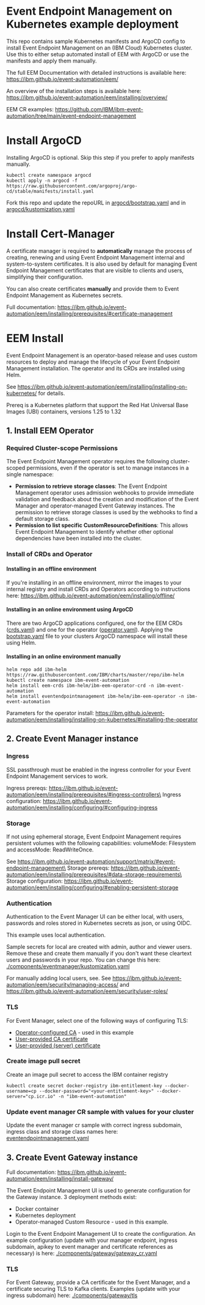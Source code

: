# Event Endpoint Management on Kubernetes example deployment

This repo contains sample Kubernetes manifests and ArgoCD config to install Event Endpoint Management on an (IBM Cloud) Kubernetes cluster. Use this to either setup automated install of EEM with ArgoCD or use the manifests and apply them manually.

The full EEM Documentation with detailed instructions is available here: https://ibm.github.io/event-automation/eem/

An overview of the installation steps is available here: https://ibm.github.io/event-automation/eem/installing/overview/

EEM CR examples: https://github.com/IBM/ibm-event-automation/tree/main/event-endpoint-management

# Install ArgoCD

Installing ArgoCD is optional. Skip this step if you prefer to apply manifests manually.

```
kubectl create namespace argocd
kubectl apply -n argocd -f https://raw.githubusercontent.com/argoproj/argo-cd/stable/manifests/install.yaml
```

Fork this repo and update the repoURL in [argocd/bootstrap.yaml](./argocd/bootstrap.yaml) and in [argocd/kustomization.yaml](./argocd/kustomization.yaml)

# Install Cert-Manager

A certificate manager is required to **automatically** manage the process of creating, renewing and using Event Endpoint Management internal and system-to-system certificates. 
It is also used by default for managing Event Endpoint Management certificates that are visible to clients and users, simplifying their configuration.

You can also create certificates **manually** and provide them to Event Endpoint Management as Kubernetes secrets.

Full documentation: https://ibm.github.io/event-automation/eem/installing/prerequisites/#certificate-management

# EEM Install

Event Endpoint Management is an operator-based release and uses custom resources to deploy and manage the lifecycle of your Event Endpoint Management installation. The operator and its CRDs are installed using Helm.

See https://ibm.github.io/event-automation/eem/installing/installing-on-kubernetes/ for details.

Prereq is a Kubernetes platform that support the Red Hat Universal Base Images (UBI) containers, versions 1.25 to 1.32

## 1. Install EEM Operator

### Required Cluster-scope Permissions

The Event Endpoint Management operator requires the following cluster-scoped permissions, even if the operator is set to manage instances in a single namespace:

- **Permission to retrieve storage classes**: The Event Endpoint Management operator uses admission webhooks to provide immediate validation and feedback about the creation and modification of the Event Manager and operator-managed Event Gateway instances. The permission to retrieve storage classes is used by the webhooks to find a default storage class.
- **Permission to list specific CustomResourceDefinitions**: This allows Event Endpoint Management to identify whether other optional dependencies have been installed into the cluster. 

### Install of CRDs and Operator

#### Installing in an offline environment
If you're installing in an offline environment, mirror the images to your internal registry and install CRDs and Operators according to instructions here: https://ibm.github.io/event-automation/eem/installing/offline/

#### Installing in an online environment using ArgoCD
There are two ArgoCD applications configured, one for the EEM CRDs ([crds.yaml](./argocd/crds.yaml)) and one for the operator ([operator.yaml](./argocd/operator.yaml)). Applying the [bootstrap.yaml](./argocd/bootstrap.yaml) file to your clusters ArgoCD namespace will install these using Helm.

#### Installing in an online environment manually

```
helm repo add ibm-helm https://raw.githubusercontent.com/IBM/charts/master/repo/ibm-helm
kubectl create namespace ibm-event-automation
helm install eem-crds ibm-helm/ibm-eem-operator-crd -n ibm-event-automation
helm install eventendpointmanagement ibm-helm/ibm-eem-operator -n ibm-event-automation
```

Parameters for the operator install: https://ibm.github.io/event-automation/eem/installing/installing-on-kubernetes/#installing-the-operator

## 2. Create Event Manager instance

### Ingress

SSL passthrough must be enabled in the ingress controller for your Event Endpoint Management services to work.

Ingress prereqs: https://ibm.github.io/event-automation/eem/installing/prerequisites/#ingress-controllers\
Ingress configuration: https://ibm.github.io/event-automation/eem/installing/configuring/#configuring-ingress

### Storage

If not using ephemeral storage, Event Endpoint Management requires persistent volumes with the following capabilities: volumeMode: Filesystem and accessMode: ReadWriteOnce. 

See https://ibm.github.io/event-automation/support/matrix/#event-endpoint-management\
Storage prereqs: https://ibm.github.io/event-automation/eem/installing/prerequisites/#data-storage-requirements\
Storage configuration: https://ibm.github.io/event-automation/eem/installing/configuring/#enabling-persistent-storage

### Authentication

Authentication to the Event Manager UI can be either local, with users, passwords and roles stored in Kubernetes secrets as json, or using OIDC.

This example uses local authentication.

Sample secrets for local are created with admin, author and viewer users. Remove these and create them manually if you don't want these cleartext users and passwords in your repo. You can change this here: [./components/eventmanager/kustomization.yaml](./components/eventmanager/kustomization.yaml)

For manually adding local users, see. See https://ibm.github.io/event-automation/eem/security/managing-access/ and https://ibm.github.io/event-automation/eem/security/user-roles/

### TLS

For Event Manager, select one of the following ways of configuring TLS:

* [Operator-configured CA](https://ibm.github.io/event-automation/eem/installing/configuring/#operator-configured-ca-certifcate)  - used in this example
* [User-provided CA certificate](https://ibm.github.io/event-automation/eem/installing/configuring/#user-provided-ca-certificate)
* [User-provided (server) certificate](https://ibm.github.io/event-automation/eem/installing/configuring/#user-provided-certificates)

### Create image pull secret

Create an image pull secret to access the IBM container registry

`kubectl create secret docker-registry ibm-entitlement-key --docker-username=cp --docker-password="<your-entitlement-key>" --docker-server="cp.icr.io" -n "ibm-event-automation"`

### Update event manager CR sample with values for your cluster

Update the event manager cr sample with correct ingress subdomain, ingress class and storage class names here: [eventendpointmanagement.yaml](./components/eventmanager/eventendpointmanagement.yaml)

## 3. Create Event Gateway instance

Full documentation: https://ibm.github.io/event-automation/eem/installing/install-gateway/

The Event Endpoint Management UI is used to generate configuration for the Gateway instance. 3 deployment methods exist:

* Docker container
* Kubernetes deployment
* Operator-managed Custom Resource - used in this example.

Login to the Event Endpoint Management UI to create the configuration. An example configuration (update with your manager endpoint, ingress subdomain, apikey to event manager and certificate references as necessary) is here: [./components/gateway/gateway_cr.yaml](./components/gateway/gateway_cr.yaml)

### TLS

For Event Gateway, provide a CA certificate for the Event Manager, and a certificate securing TLS to Kafka clients. Examples (update with your ingress subdomain) here: [./components/gateway/tls](./components/gateway/tls)

